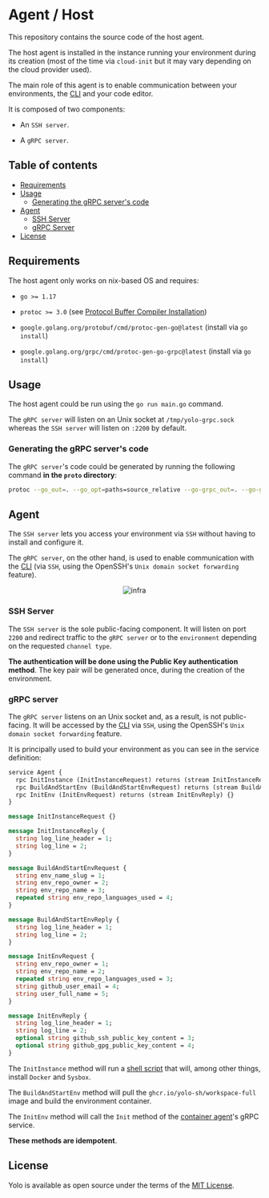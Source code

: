 # Agent / Host

This repository contains the source code of the host agent. 

The host agent is installed in the instance running your environment during its creation (most of the time via `cloud-init` but it may vary depending on the cloud provider used).

The main role of this agent is to enable communication between your environments, the [CLI](https://github.com/yolo-sh/cli) and your code editor.

It is composed of two components: 

 - An `SSH server`.

 - A `gRPC server`.

## Table of contents
- [Requirements](#requirements)
- [Usage](#usage)
  - [Generating the gRPC server's code](#generating-the-grpc-servers-code)
- [Agent](#agent)
  - [SSH Server](#ssh-server)
  - [gRPC Server](#grpc-server)
- [License](#license)

## Requirements

The host agent only works on nix-based OS and requires:

  - `go >= 1.17`

  - `protoc >= 3.0` (see [Protocol Buffer Compiler Installation](https://grpc.io/docs/protoc-installation/))
  
  - `google.golang.org/protobuf/cmd/protoc-gen-go@latest` (install via `go install`)
  
  - `google.golang.org/grpc/cmd/protoc-gen-go-grpc@latest` (install via `go install`)

## Usage

The host agent could be run using the `go run main.go` command. 

The `gRPC server` will listen on an Unix socket at `/tmp/yolo-grpc.sock` whereas the `SSH server` will listen on `:2200` by default.

### Generating the gRPC server's code

The `gRPC server`'s code could be generated by running the following command **in the `proto` directory**:

```bash
protoc --go_out=. --go_opt=paths=source_relative --go-grpc_out=. --go-grpc_opt=paths=source_relative agent.proto 
```

## Agent

The `SSH server` lets you access your environment via `SSH` without having to install and configure it. 

The `gRPC server`, on the other hand, is used to enable communication with the [CLI](https://github.com/yolo-sh/cli) (via `SSH`, using the OpenSSH's `Unix domain socket forwarding` feature).

<p align="center">
  <img src="https://user-images.githubusercontent.com/1233275/187863602-775b14db-f88d-4bfd-9b0b-c543643d020e.png" alt="infra" />
</p>

### SSH Server

The `SSH server` is the sole public-facing component. It will listen on port `2200` and redirect traffic to the `gRPC server` or to the `environment` depending on the requested `channel type`.

**The authentication will be done using the Public Key authentication method**. The key pair will be generated once, during the creation of the environment.

### gRPC server

The `gRPC server` listens on an Unix socket and, as a result, is not public-facing. It will be accessed by the [CLI](https://github.com/yolo-sh/cli) via `SSH`, using the OpenSSH's `Unix domain socket forwarding` feature.

It is principally used to build your environment as you can see in the service definition:

```proto
service Agent {
  rpc InitInstance (InitInstanceRequest) returns (stream InitInstanceReply) {}
  rpc BuildAndStartEnv (BuildAndStartEnvRequest) returns (stream BuildAndStartEnvReply) {}
  rpc InitEnv (InitEnvRequest) returns (stream InitEnvReply) {}
}

message InitInstanceRequest {}

message InitInstanceReply {
  string log_line_header = 1;
  string log_line = 2;
}

message BuildAndStartEnvRequest {
  string env_name_slug = 1;
  string env_repo_owner = 2;
  string env_repo_name = 3;
  repeated string env_repo_languages_used = 4;
}

message BuildAndStartEnvReply {
  string log_line_header = 1;
  string log_line = 2;
}

message InitEnvRequest {
  string env_repo_owner = 1;
  string env_repo_name = 2;
  repeated string env_repo_languages_used = 3;
  string github_user_email = 4;
  string user_full_name = 5;
}

message InitEnvReply {
  string log_line_header = 1;
  string log_line = 2;
  optional string github_ssh_public_key_content = 3;
  optional string github_gpg_public_key_content = 4;
}

```

The `InitInstance` method will run a [shell script](https://github.com/yolo-sh/agent/blob/main/internal/grpcserver/init_instance.sh) that will, among other things, install `Docker` and `Sysbox`.

The `BuildAndStartEnv` method will pull the `ghcr.io/yolo-sh/workspace-full` image and build the environment container.

The `InitEnv` method will call the `Init` method of the [container agent](https://github.com/yolo-sh/agent-container)'s gRPC service.

**These methods are idempotent**.

## License

Yolo is available as open source under the terms of the [MIT License](http://opensource.org/licenses/MIT).
